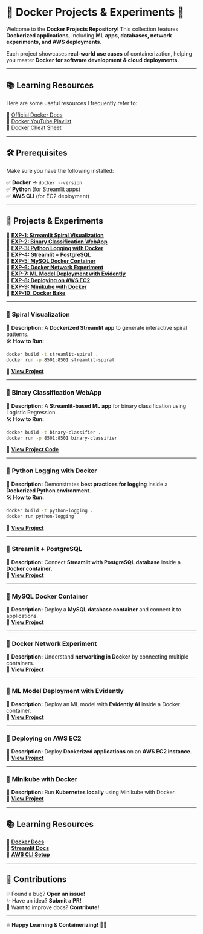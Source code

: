 # 🚀 Docker Projects & Experiments 🐳  

Welcome to the **Docker Projects Repository**! This collection features **Dockerized applications**, including **ML apps, databases, network experiments, and AWS deployments**.  

Each project showcases **real-world use cases** of containerization, helping you master **Docker for software development & cloud deployments**.  

---



## 📚 Learning Resources

Here are some useful resources I frequently refer to:

📖 [Official Docker Docs](https://docs.docker.com/)  
🎥 [Docker YouTube Playlist](https://www.youtube.com/c/Docker)  
📜 [Docker Cheat Sheet](https://dockerlabs.collabnix.com/docker/cheatsheet/)  

---

## 🛠 Prerequisites  

Make sure you have the following installed:  

✅ **Docker** → `docker --version`  
✅ **Python** (for Streamlit apps)  
✅ **AWS CLI** (for EC2 deployment)  

---

## 🚀 Projects & Experiments  

🔹 **[EXP-1: Streamlit Spiral Visualization](https://github.com/divyamgarg1/Docker1/tree/main/Exp-01)**  
🔹 **[EXP-2: Binary Classification WebApp](https://github.com/divyamgarg1/Docker1/tree/main/Exp-02)**  
🔹 **[EXP-3: Python Logging with Docker](https://github.com/divyamgarg1/Docker1/tree/main/Exp-03)**  
🔹 **[EXP-4: Streamlit + PostgreSQL](https://github.com/divyamgarg1/Docker1/tree/main/Exp-04)**  
🔹 **[EXP-5: MySQL Docker Container](https://github.com/divyamgarg1/Docker1/tree/main/Exp-05)**  
🔹 **[EXP-6: Docker Network Experiment](https://github.com/divyamgarg1/Docker1/tree/main/Exp-06)**  
🔹 **[EXP-7: ML Model Deployment with Evidently](https://github.com/divyamgarg1/Docker1/tree/main/Exp-07)**  
🔹 **[EXP-8: Deploying on AWS EC2](https://github.com/divyamgarg1/Docker1/tree/main/Exp-08)**  
🔹 **[EXP-9: Minikube with Docker](https://github.com/divyamgarg1/Docker1/tree/main/Exp-09)**  
🔹 **[EXP-10: Docker Bake](https://github.com/divyamgarg1/Docker1/tree/main/Exp-10)**  

---

### 🌟 **Spiral Visualization**  
📌 **Description:** A **Dockerized Streamlit app** to generate interactive spiral patterns.  
🛠 **How to Run:**  
```bash  
docker build -t streamlit-spiral .  
docker run -p 8501:8501 streamlit-spiral  
```
🔗 **[View Project](https://github.com/divyamgarg1/Docker1/tree/main/Exp-01)**  

---

### 🌟 **Binary Classification WebApp**  
📌 **Description:** A **Streamlit-based ML app** for binary classification using Logistic Regression.  
🛠 **How to Run:**  
```bash  
docker build -t binary-classifier .  
docker run -p 8501:8501 binary-classifier  
```
🔗 **[View Project Code](https://github.com/divyamgarg1/Docker1/tree/main/Exp-02)**  

---

### 🌟 **Python Logging with Docker**  
📌 **Description:** Demonstrates **best practices for logging** inside a **Dockerized Python environment**.  
🛠 **How to Run:**  
```bash  
docker build -t python-logging .  
docker run python-logging  
```
🔗 **[View Project](https://github.com/divyamgarg1/Docker1/tree/main/Exp-03)**  

---

### 🌟 **Streamlit + PostgreSQL**  
📌 **Description:** Connect **Streamlit with PostgreSQL database** inside a **Docker container**.  
🔗 **[View Project](https://github.com/divyamgarg1/Docker1/tree/main/Exp-04)**  

---

### 🌟 **MySQL Docker Container**  
📌 **Description:** Deploy a **MySQL database container** and connect it to applications.  
🔗 **[View Project](https://github.com/divyamgarg1/Docker1/tree/main/Exp-05)**  

---

### 🌟 **Docker Network Experiment**  
📌 **Description:** Understand **networking in Docker** by connecting multiple containers.  
🔗 **[View Project](https://github.com/divyamgarg1/Docker1/tree/main/Exp-06)**  

---

### 🌟 **ML Model Deployment with Evidently**  
📌 **Description:** Deploy an ML model with **Evidently AI** inside a Docker container.  
🔗 **[View Project](https://github.com/divyamgarg1/Docker1/tree/main/Exp-07)**  

---

### 🌟 **Deploying on AWS EC2**  
📌 **Description:** Deploy **Dockerized applications** on an **AWS EC2 instance**.  
🔗 **[View Project](https://github.com/divyamgarg1/Docker1/tree/main/Exp-08)**  

---

### 🌟 **Minikube with Docker**  
📌 **Description:** Run **Kubernetes locally** using Minikube with Docker.  
🔗 **[View Project](https://github.com/divyamgarg1/Docker1/tree/main/Exp-09)**  

---

## 📚 Learning Resources  

📖 **[Docker Docs](https://docs.docker.com/)**  
📖 **[Streamlit Docs](https://docs.streamlit.io/)**  
📖 **[AWS CLI Setup](https://aws.amazon.com/cli/)**  

---



## 🤝 Contributions  

💡 Found a bug? **Open an issue!**  
✨ Have an idea? **Submit a PR!**  
📖 Want to improve docs? **Contribute!**  

---

🔥 **Happy Learning & Containerizing!** 🐳🚀


